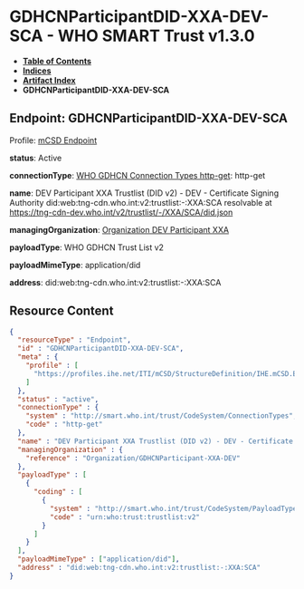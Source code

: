 # GDHCNParticipantDID-XXA-DEV-SCA - WHO SMART Trust v1.3.0

* [**Table of Contents**](toc.md)
* [**Indices**](indices.md)
* [**Artifact Index**](artifacts.md)
* **GDHCNParticipantDID-XXA-DEV-SCA**

## Endpoint: GDHCNParticipantDID-XXA-DEV-SCA

Profile: [mCSD Endpoint](https://profiles.ihe.net/ITI/mCSD/4.0.0/StructureDefinition-IHE.mCSD.Endpoint.html)

**status**: Active

**connectionType**: [WHO GDHCN Connection Types http-get](CodeSystem-ConnectionTypes.md#ConnectionTypes-http-get): http-get

**name**: DEV Participant XXA Trustlist (DID v2) - DEV - Certificate Signing Authority did:web:tng-cdn.who.int:v2:trustlist:-:XXA:SCA resolvable at https://tng-cdn-dev.who.int/v2/trustlist/-/XXA/SCA/did.json

**managingOrganization**: [Organization DEV Participant XXA](Organization-GDHCNParticipant-XXA-DEV.md)

**payloadType**: WHO GDHCN Trust List v2

**payloadMimeType**: application/did

**address**: did:web:tng-cdn.who.int:v2:trustlist:-:XXA:SCA



## Resource Content

```json
{
  "resourceType" : "Endpoint",
  "id" : "GDHCNParticipantDID-XXA-DEV-SCA",
  "meta" : {
    "profile" : [
      "https://profiles.ihe.net/ITI/mCSD/StructureDefinition/IHE.mCSD.Endpoint"
    ]
  },
  "status" : "active",
  "connectionType" : {
    "system" : "http://smart.who.int/trust/CodeSystem/ConnectionTypes",
    "code" : "http-get"
  },
  "name" : "DEV Participant XXA Trustlist (DID v2) - DEV - Certificate Signing Authority\ndid:web:tng-cdn.who.int:v2:trustlist:-:XXA:SCA\nresolvable at https://tng-cdn-dev.who.int/v2/trustlist/-/XXA/SCA/did.json",
  "managingOrganization" : {
    "reference" : "Organization/GDHCNParticipant-XXA-DEV"
  },
  "payloadType" : [
    {
      "coding" : [
        {
          "system" : "http://smart.who.int/trust/CodeSystem/PayloadTypes",
          "code" : "urn:who:trust:trustlist:v2"
        }
      ]
    }
  ],
  "payloadMimeType" : ["application/did"],
  "address" : "did:web:tng-cdn.who.int:v2:trustlist:-:XXA:SCA"
}

```
